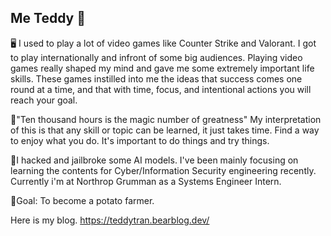 ## Me Teddy 🐻

🖥️ I used to play a lot of video games like Counter Strike and Valorant. I got to play internationally and infront of some big audiences. Playing video games really shaped my mind and gave me some extremely important life skills. These games instilled into me the ideas that success comes one round at a time, and that with time, focus, and intentional actions you will reach your goal.

📝"Ten thousand hours is the magic number of greatness" 
My interpretation of this is that any skill or topic can be learned, it just takes time.
Find a way to enjoy what you do.
It's important to do things and try things. 

🤖I hacked and jailbroke some AI models. I've been mainly focusing on learning the contents for Cyber/Information Security engineering recently.
Currently i'm at Northrop Grumman as a Systems Engineer Intern. 

🥔Goal: To become a potato farmer.

Here is my blog.
https://teddytran.bearblog.dev/


<!--
**thienantran/thienantran** is a ✨ _special_ ✨ repository because its `README.md` (this file) appears on your GitHub profile.

Here are some ideas to get you started:

- 🔭 I’m currently working on ...
- 🌱 I’m currently learning ...
- 👯 I’m looking to collaborate on ...
- 🤔 I’m looking for help with ...
- 💬 Ask me about ...
- 📫 How to reach me: ...
- 😄 Pronouns: ...
- ⚡ Fun fact: ...
-->
